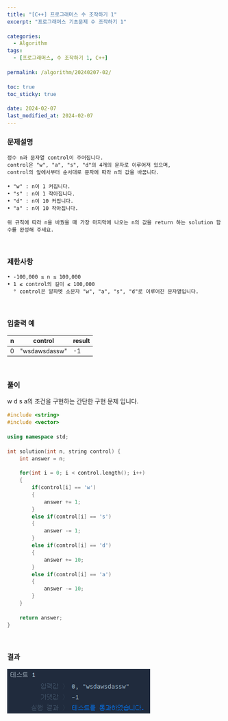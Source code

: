 ```yaml
---
title: "[C++] 프로그래머스 수 조작하기 1"
excerpt: "프로그래머스 기초문제 수 조작하기 1"

categories:
  - Algorithm
tags:
  - [프로그래머스, 수 조작하기 1, C++]

permalink: /algorithm/20240207-02/

toc: true
toc_sticky: true

date: 2024-02-07
last_modified_at: 2024-02-07
---
```


### 문제설명

    정수 n과 문자열 control이 주어집니다.
    control은 "w", "a", "s", "d"의 4개의 문자로 이루어져 있으며,
    control의 앞에서부터 순서대로 문자에 따라 n의 값을 바꿉니다.

    • "w" : n이 1 커집니다.
    • "s" : n이 1 작아집니다.
    • "d" : n이 10 커집니다.
    • "a" : n이 10 작아집니다.

    위 규칙에 따라 n을 바꿨을 때 가장 마지막에 나오는 n의 값을 return 하는 solution 함수를 완성해 주세요.

<br/>

### 제한사항

    • -100,000 ≤ n ≤ 100,000
    • 1 ≤ control의 길이 ≤ 100,000
      ° control은 알파벳 소문자 "w", "a", "s", "d"로 이루어진 문자열입니다.

<br/>

### 입출력 예

|n|control|result|
|---|---|---|
|0|"wsdawsdassw"|-1|

<br/>

### 풀이

w d s a의 조건을 구현하는 간단한 구현 문제 입니다.

```cpp
#include <string>
#include <vector>

using namespace std;

int solution(int n, string control) {
    int answer = n;
    
    for(int i = 0; i < control.length(); i++)
    {
        if(control[i] == 'w')
        {
            answer += 1;
        }
        else if(control[i] == 's')
        {
            answer -= 1;
        }
        else if(control[i] == 'd')
        {
            answer += 10;
        }
        else if(control[i] == 'a')
        {
            answer -= 10;
        }
    }
    
    return answer;
}
```

<br/>

### 결과
![코드 실행결과](/assets/images/posts_img/20240207-02/001.png "코드 실행결과")